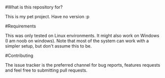 #What is this repository for?

This is my pet project. 
Have no version :p 

#Requirements

This was only tested on Linux environments. It might also work on Windows (I am noob on windows). Note that most of the system can work with a simpler setup, but don't assume this to be.

#Contributing

The issue tracker is the preferred channel for bug reports, features requests and feel free to submitting pull requests.



